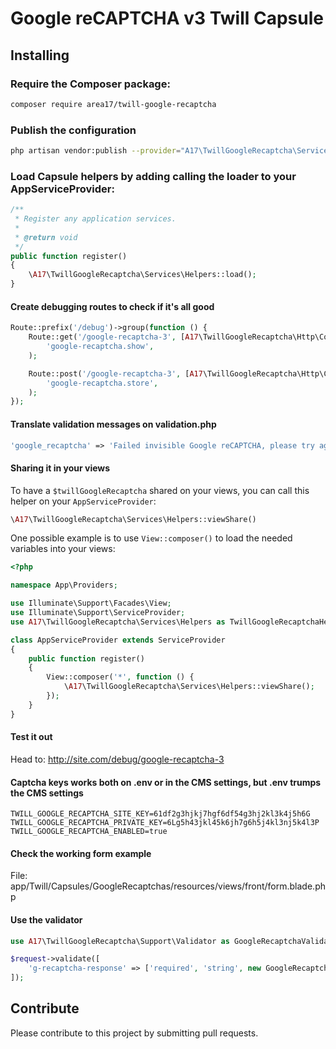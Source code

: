# Google reCAPTCHA v3 Twill Capsule

## Installing

### Require the Composer package:

``` bash
composer require area17/twill-google-recaptcha
```

### Publish the configuration

``` bash
php artisan vendor:publish --provider="A17\TwillGoogleRecaptcha\ServiceProvider"
```

### Load Capsule helpers by adding calling the loader to your AppServiceProvider:

``` php
/**
 * Register any application services.
 *
 * @return void
 */
public function register()
{
    \A17\TwillGoogleRecaptcha\Services\Helpers::load();
}
```

#### Create debugging routes to check if it's all good

```php
Route::prefix('/debug')->group(function () {
    Route::get('/google-recaptcha-3', [A17\TwillGoogleRecaptcha\Http\Controllers\TwillGoogleRecaptchaFrontController::class, 'show'])->name(
        'google-recaptcha.show',
    );

    Route::post('/google-recaptcha-3', [A17\TwillGoogleRecaptcha\Http\Controllers\TwillGoogleRecaptchaFrontController::class, 'store'])->name(
        'google-recaptcha.store',
    );
});
```

#### Translate validation messages on validation.php

```php
'google_recaptcha' => 'Failed invisible Google reCAPTCHA, please try again.',
```

#### Sharing it in your views

To have a `$twillGoogleRecaptcha` shared on your views, you can call this helper on your `AppServiceProvider`: 

``` php
\A17\TwillGoogleRecaptcha\Services\Helpers::viewShare()
```

One possible example is to use `View::composer()` to load the needed variables into your views: 

``` php
<?php

namespace App\Providers;

use Illuminate\Support\Facades\View;
use Illuminate\Support\ServiceProvider;
use A17\TwillGoogleRecaptcha\Services\Helpers as TwillGoogleRecaptchaHelpers;

class AppServiceProvider extends ServiceProvider
{
    public function register()
    {
        View::composer('*', function () {
            \A17\TwillGoogleRecaptcha\Services\Helpers::viewShare();
        });
    }
}
```

#### Test it out

Head to: http://site.com/debug/google-recaptcha-3

#### Captcha keys works both on .env or in the CMS settings, but .env trumps the CMS settings

```dotenv
TWILL_GOOGLE_RECAPTCHA_SITE_KEY=61df2g3hjkj7hgf6df54g3hj2kl3k4j5h6G
TWILL_GOOGLE_RECAPTCHA_PRIVATE_KEY=6Lg5h43jkl45k6jh7g6h5j4kl3nj5k4l3P
TWILL_GOOGLE_RECAPTCHA_ENABLED=true
```

#### Check the working form example

File: app/Twill/Capsules/GoogleRecaptchas/resources/views/front/form.blade.php

#### Use the validator

```php
use A17\TwillGoogleRecaptcha\Support\Validator as GoogleRecaptchaValidator;

$request->validate([
    'g-recaptcha-response' => ['required', 'string', new GoogleRecaptchaValidator()],
]);
```

## Contribute

Please contribute to this project by submitting pull requests.
